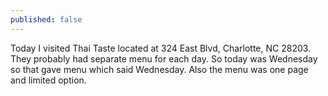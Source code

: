 ```yaml
---
published: false
---
```


Today I visited Thai Taste located at 324 East Blvd, Charlotte, NC 28203. They probably had separate menu for each day. So today was Wednesday so that gave menu which said  Wednesday. Also the menu was one page and limited option.
